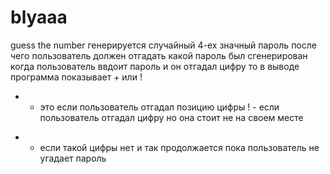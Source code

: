 # blyaaa
guess the number
генерируется случайный 4-ех значный пароль
после чего пользователь должен отгадать какой пароль был сгенерирован
когда пользователь ввдоит пароль и он отгадал цифру  то  в выводе программа показывает + или !
+ - это если пользователь отгадал позицию цифры 
! - если пользователь отгадал цифру но она стоит не на своем месте
- - если такой цифры нет
и так продолжается пока пользователь не угадает пароль
